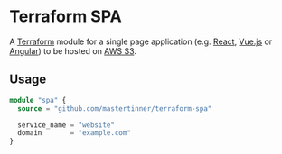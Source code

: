 # Terraform SPA

A [Terraform](https://www.terraform.io/) module for a single page application (e.g. [React](https://reactjs.org/), [Vue.js](https://vuejs.org/) or [Angular](https://angular.io/)) to be hosted on [AWS S3](https://aws.amazon.com/s3/).

## Usage

```terraform
module "spa" {
  source = "github.com/mastertinner/terraform-spa"

  service_name = "website"
  domain       = "example.com"
}
```
